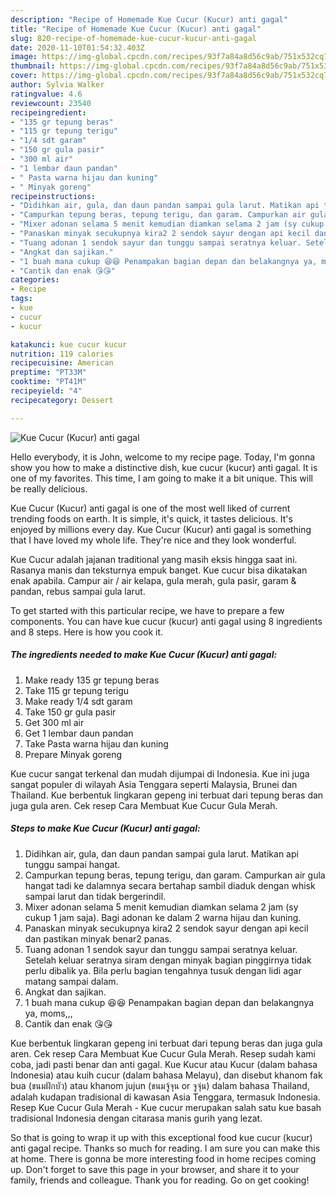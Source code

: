 ```yaml
---
description: "Recipe of Homemade Kue Cucur (Kucur) anti gagal"
title: "Recipe of Homemade Kue Cucur (Kucur) anti gagal"
slug: 820-recipe-of-homemade-kue-cucur-kucur-anti-gagal
date: 2020-11-10T01:54:32.403Z
image: https://img-global.cpcdn.com/recipes/93f7a84a8d56c9ab/751x532cq70/kue-cucur-kucur-anti-gagal-foto-resep-utama.jpg
thumbnail: https://img-global.cpcdn.com/recipes/93f7a84a8d56c9ab/751x532cq70/kue-cucur-kucur-anti-gagal-foto-resep-utama.jpg
cover: https://img-global.cpcdn.com/recipes/93f7a84a8d56c9ab/751x532cq70/kue-cucur-kucur-anti-gagal-foto-resep-utama.jpg
author: Sylvia Walker
ratingvalue: 4.6
reviewcount: 23540
recipeingredient:
- "135 gr tepung beras"
- "115 gr tepung terigu"
- "1/4 sdt garam"
- "150 gr gula pasir"
- "300 ml air"
- "1 lembar daun pandan"
- " Pasta warna hijau dan kuning"
- " Minyak goreng"
recipeinstructions:
- "Didihkan air, gula, dan daun pandan sampai gula larut. Matikan api tunggu sampai hangat."
- "Campurkan tepung beras, tepung terigu, dan garam. Campurkan air gula hangat tadi ke dalamnya secara bertahap sambil diaduk dengan whisk sampai larut dan tidak bergerindil."
- "Mixer adonan selama 5 menit kemudian diamkan selama 2 jam (sy cukup 1 jam saja). Bagi adonan ke dalam 2 warna hijau dan kuning."
- "Panaskan minyak secukupnya kira2 2 sendok sayur dengan api kecil dan pastikan minyak benar2 panas."
- "Tuang adonan 1 sendok sayur dan tunggu sampai seratnya keluar. Setelah keluar seratnya siram dengan minyak bagian pinggirnya tidak perlu dibalik ya. Bila perlu bagian tengahnya tusuk dengan lidi agar matang sampai dalam."
- "Angkat dan sajikan."
- "1 buah mana cukup 😆😆 Penampakan bagian depan dan belakangnya ya, moms,,,"
- "Cantik dan enak 😘😘"
categories:
- Recipe
tags:
- kue
- cucur
- kucur

katakunci: kue cucur kucur 
nutrition: 119 calories
recipecuisine: American
preptime: "PT33M"
cooktime: "PT41M"
recipeyield: "4"
recipecategory: Dessert

---
```



![Kue Cucur (Kucur) anti gagal](https://img-global.cpcdn.com/recipes/93f7a84a8d56c9ab/751x532cq70/kue-cucur-kucur-anti-gagal-foto-resep-utama.jpg)

Hello everybody, it is John, welcome to my recipe page. Today, I'm gonna show you how to make a distinctive dish, kue cucur (kucur) anti gagal. It is one of my favorites. This time, I am going to make it a bit unique. This will be really delicious.

Kue Cucur (Kucur) anti gagal is one of the most well liked of current trending foods on earth. It is simple, it's quick, it tastes delicious. It's enjoyed by millions every day. Kue Cucur (Kucur) anti gagal is something that I have loved my whole life. They're nice and they look wonderful.

Kue Cucur adalah jajanan traditional yang masih eksis hingga saat ini. Rasanya manis dan teksturnya empuk banget. Kue cucur bisa dikatakan enak apabila. Campur air / air kelapa, gula merah, gula pasir, garam &amp; pandan, rebus sampai gula larut.


To get started with this particular recipe, we have to prepare a few components. You can have kue cucur (kucur) anti gagal using 8 ingredients and 8 steps. Here is how you cook it.

<!--inarticleads1-->

##### The ingredients needed to make Kue Cucur (Kucur) anti gagal:

1. Make ready 135 gr tepung beras
1. Take 115 gr tepung terigu
1. Make ready 1/4 sdt garam
1. Take 150 gr gula pasir
1. Get 300 ml air
1. Get 1 lembar daun pandan
1. Take  Pasta warna hijau dan kuning
1. Prepare  Minyak goreng


Kue cucur sangat terkenal dan mudah dijumpai di Indonesia. Kue ini juga sangat populer di wilayah Asia Tenggara seperti Malaysia, Brunei dan Thailand. Kue berbentuk lingkaran gepeng ini terbuat dari tepung beras dan juga gula aren. Cek resep Cara Membuat Kue Cucur Gula Merah. 

<!--inarticleads2-->

##### Steps to make Kue Cucur (Kucur) anti gagal:

1. Didihkan air, gula, dan daun pandan sampai gula larut. Matikan api tunggu sampai hangat.
1. Campurkan tepung beras, tepung terigu, dan garam. Campurkan air gula hangat tadi ke dalamnya secara bertahap sambil diaduk dengan whisk sampai larut dan tidak bergerindil.
1. Mixer adonan selama 5 menit kemudian diamkan selama 2 jam (sy cukup 1 jam saja). Bagi adonan ke dalam 2 warna hijau dan kuning.
1. Panaskan minyak secukupnya kira2 2 sendok sayur dengan api kecil dan pastikan minyak benar2 panas.
1. Tuang adonan 1 sendok sayur dan tunggu sampai seratnya keluar. Setelah keluar seratnya siram dengan minyak bagian pinggirnya tidak perlu dibalik ya. Bila perlu bagian tengahnya tusuk dengan lidi agar matang sampai dalam.
1. Angkat dan sajikan.
1. 1 buah mana cukup 😆😆 Penampakan bagian depan dan belakangnya ya, moms,,,
1. Cantik dan enak 😘😘


Kue berbentuk lingkaran gepeng ini terbuat dari tepung beras dan juga gula aren. Cek resep Cara Membuat Kue Cucur Gula Merah. Resep sudah kami coba, jadi pasti benar dan anti gagal. Kue Kucur atau Kucur (dalam bahasa Indonesia) atau kuih cucur (dalam bahasa Melayu), dan disebut khanom fak bua (ขนมฝักบัว) atau khanom jujun (ขนมจู้จุน or จูจุ่น) dalam bahasa Thailand, adalah kudapan tradisional di kawasan Asia Tenggara, termasuk Indonesia. Resep Kue Cucur Gula Merah - Kue cucur merupakan salah satu kue basah tradisional Indonesia dengan citarasa manis gurih yang lezat. 

So that is going to wrap it up with this exceptional food kue cucur (kucur) anti gagal recipe. Thanks so much for reading. I am sure you can make this at home. There is gonna be more interesting food in home recipes coming up. Don't forget to save this page in your browser, and share it to your family, friends and colleague. Thank you for reading. Go on get cooking!
